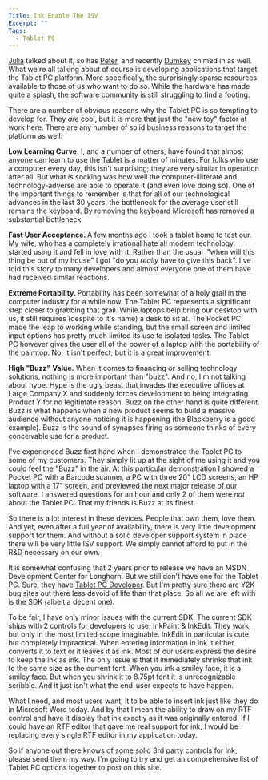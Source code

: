 ```yaml
---
Title: Ink Enable The ISV
Excerpt: ""
Tags:
  - Tablet PC
---
```

<a href="http://weblogs.asp.net/jlerman/posts/32396.aspx" target=_blank>Julia</a> talked about it, so has <a href="http://kstati.com/tabula/posts/775.aspx" target=_blank>Peter</a>, and recently <a href="http://blog.monstuff.com/archives/000105.html" target=_blank>Dumkey</a> chimed in as well. What we're all talking about of course is developing applications that target the Tablet PC platform. More specifically, the surprisingly sparse resources available to those of us who want to do so. While the hardware has made quite a splash, the software community is still struggling to find a footing.

There are a number of obvious reasons why the Tablet PC is so tempting to develop for. They <i>are</i> cool, but it is more that just the "new toy" factor at work here. There are any number of solid business reasons to target the platform as well:

<b>Low Learning Curve</b>. I, and a number of others, have found that almost anyone can learn to use the Tablet is a matter of minutes. For folks who use a computer every day, this isn't surprising; they are very similar in operation after all. But what <i>is</i> socking was how well the computer-illiterate and technology-adverse are able to operate it (and even love doing so). One of the important things to remember is that for all of our technological advances in the last 30 years, the bottleneck for the average user still remains the keyboard. By removing the keyboard Microsoft has removed a substantial bottleneck. 

<b>Fast User Acceptance. </b>A few months ago I took a tablet home to test our. My wife, who has a completely irrational hate all modern technology, started using it and fell in love with it. Rather than the usual  "when will this thing be out of my house" I got "do you <i>really</i> have to give this back". I've told this story to many developers and almost everyone one of them have had received similar reactions.

<b>Extreme Portability. </b>Portability has been somewhat of a holy grail in the computer industry for a while now. The Tablet PC represents a significant step closer to grabbing that grail. While laptops help bring our desktop with us, it still requires (despite to it's name) a desk to sit at. The Pocket PC made the leap to working while standing, but the small screen and limited input options has pretty much limited its use to isolated tasks. The Tablet PC however gives the user all of the power of a laptop with the portability of the palmtop. No, it isn't perfect; but it is a great improvement.

<b>High "Buzz" Value.</b> When it comes to financing or selling technology solutions, nothing is more important than "buzz". And no, I'm not talking about hype. Hype is the ugly beast that invades the executive offices at Large Company X and suddenly forces development to being integrating Product Y for no legitimate reason. Buzz on the other hand is quite different. Buzz is what happens when a new product seems to build a massive audience without anyone noticing it is happening (the Blackberry is a good example). Buzz is the sound of synapses firing as someone thinks of every conceivable use for a product.

I've experienced Buzz first hand when I demonstrated the Tablet PC to some of my customers. They simply lit up at the sight of me using it and you could feel the "Buzz" in the air. At this particular demonstration I showed a Pocket PC with a Barcode scanner, a PC with three 20" LCD screens, an HP laptop with a 17" screen, and previewed the next major release of our software. I answered questions for an hour and only 2 of them were <i>not </i>about the Tablet PC. That my friends is Buzz at its finest.

So there is a lot interest in these devices. People that own them, love them. And yet, even after a full year of availability, there is very little development support for them. And without a solid developer support system in place there will be very little ISV support. We simply cannot afford to put in the R&D necessary on our own. 

It is somewhat confusing that 2 years prior to release we have an MSDN Development Center for Longhorn. But we still don't have one for the Tablet PC. Sure, they have <a href="http://www.tabletpcdeveloper.com./" target=_top>Tablet PC Developer</a>. But I'm pretty sure there are Y2K bug sites out there less devoid of life than that place. So all we are left with is the SDK (albeit a decent one).

To be fair, I have only minor issues with the current SDK. The current SDK ships with 2 controls for developers to use; InkPaint & InkEdit. They work, but only in the most limited scope imaginable. InkEdit in particular is cute but completely impractical. When entering information in ink it either converts it to text or it leaves it as ink. Most of our users express the desire to keep the ink as ink. The only issue is that it immediately shrinks that ink to the same size as the current font. When you ink a smiley face, it is a smiley face. But when you shrink it to 8.75pt font it is unrecognizable scribble. And it just isn't what the end-user expects to have happen.

What I need, and most users want, it to be able to insert ink just like they do in Microsoft Word today. And by that I mean the ability to draw on my RTF control and have it display that ink exactly as it was originally entered. If I could have an RTF editor that gave me real support for ink, I would be replacing every single RTF editor in my application today.

So if anyone out there knows of some solid 3rd party controls for Ink, please send them my way. I'm going to try and get an comprehensive list of Tablet PC options together to post on this site. 
